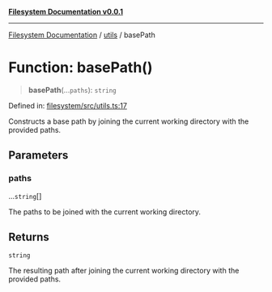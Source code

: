 [**Filesystem Documentation v0.0.1**](../../README.md)

***

[Filesystem Documentation](../../modules.md) / [utils](../README.md) / basePath

# Function: basePath()

> **basePath**(...`paths`): `string`

Defined in: [filesystem/src/utils.ts:17](https://github.com/stonemjs/filesystem/blob/f9b4644b0de1467784914ebdad54c26a1ab4bd47/src/utils.ts#L17)

Constructs a base path by joining the current working directory with the provided paths.

## Parameters

### paths

...`string`[]

The paths to be joined with the current working directory.

## Returns

`string`

The resulting path after joining the current working directory with the provided paths.
